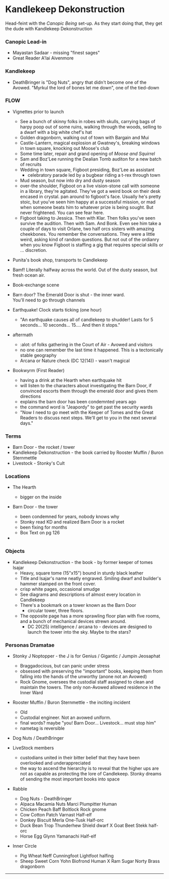 # Kandlekeep Dekonstruction

Head-feint with the _Canopic Being_ set-up. As they start doing that, they
get the dude with Kandlekeep Dekonstruction

### Canopic Lead-in

- Mayastan Sadaar - missing "finest sages"
- Great Reader A'lai Aivenmore

### Kandlekeep

- DeathBringer is "Dog Nuts", angry that didn't become one of the Avowed.
  "Myrkul the lord of bones let me down", one of the tied-down


### FLOW

* Vignettes prior to launch
  - See a bunch of skinny folks in robes with skulls, carrying bags of harpy
    poop out of some ruins, walking through the woods, selling to a dwarf with
    a big white chef's hat
  - Golden dragonborn, walking out of town with Bargain and Mui
  - Castle-Lantern, magical explosion at Gwatney's, breaking windows in town
    square, knocking out Moose's club
  - Some time later, repair and grand opening of _Moose and Squirrel_
  - Sam and Boz'Lee running the Dealian Tomb auditon for a new batch of recruits
  - Wedding in town square, Figboot presiding, Boz'Lee as assistant
    - celebratory parade led by a bugbear riding a t-rex through town
  - Mud season, but now into dry and dusty season
  - over-the shoulder, Figboot on a live vision-stone call with someone in a library,
    they're agitated.  They've got a weird book on their desk encased in crystal.
    pan around to figboot's face.  Usually he's pretty stoic, but you've seen him happy
    at a successful mission, or mad when someone beats him to whatever prize is 
    being sought. But never frightened. You can see fear here.
  - Figboot taking to Jessica.  Then with Klar.
    Then folks you've seen survive the audition. Then with Sam.  And Bonk.  Even
    see him take a couple of days to visit Orlane, two half orcs sisters with amazing
    cheekbones.  You remember the conversations.  They were a little weird, asking
    kind of random questions.  But not out of the ordianry when you know Figboot
    is staffing a gig that requires special skills or ... discretion.
* Punita's book shop, transports to Candlekeep

* Bamf!  Literally halfway across the world.
  Out of the dusty season, but fresh ocean air.

* Book-exchange scene

* Barn door?  The Emerald Door is shut - the inner ward.  
  You'll need to go through channels

* Earthquake!  Clock starts ticking (one hour)
  - "An earthquake causes all of candlekeep to shudder!  Lasts for 5 seconds...
    10 seconds... 15.... And then it stops."

* aftermath
  - :alot: of folks gathering in the Court of Air - Avowed and visitors
  - no one can remember the last time it happened.  This is a tectonically stable
    geography
  - Arcana or Nature check (DC 12(14)) - wasn't magical

* Bookwyrm (First Reader)
  - having a drink at the Hearth when earthquake hit
  - will listen to the characters about investigating the Barn Door, if convinced
    escorts them through the emerald door and gives them directions
  - explains the barn door has been condemnted years ago
  - the command word is "Jeapordy" to get past the security wards
  - "Now I need to go meet with the Keeper of Tomes and the Great Readers to discuss
    next steps.  We'll get to you in the next several days."

### Terms

* Barn Door - the rocket / tower
* Kandlekeep Dekonstruction - the book carried by Rooster Muffin / Buron Sternmettle
* Livestock - Stonky's Cult


### Locations

* The Hearth
  - bigger on the inside

* Barn Door - the tower
  - been condemned for years, nobody knows why
  - Stonky read KD and realized Barn Door is a rocket
  - been fixing for months
  - Box Text on pg 126

* 


### Objects

* Kandlekeep Dekonstruction - the book - by former keeper of tomes Isajar
  - Heavy, square tome (15"x15") bound in sturdy black leather
  - Title and Isajar's name neatly engraved.  Smiling dwarf and builder's hammer stamped
    on the front cover.
  - crisp white pages, occasional smudge
  - See diagrams and descriptions of almost every location in Candlekeep
  - There's a bookmark on a tower known as the Barn Door
    - circular tower, three floors.
  - The opposite page has a more sprawling floor plan with five rooms, and a bunch
    of mechanical devices strewn around.
    - DC 20(25) intelligence / arcana to - devices are designed to launch the tower into
      the sky.  Maybe to the stars?
  


### Personas Dramatae

* Stonky J Noptopper - the J is for Genius / Gigantic / Jumpin Jeosaphat
  - Braggadocious, but can panic under stress
  - obsessed with preserving the "important" books, keeping them from falling 
    into the hands of the unworthy (anone not an Avowed)
  - Rock Gnome, oversees the custodial staff assigned to clean and maintain the
    towers.  The only non-Avowed allowed residence in the Inner Ward

* Rooster Muffin / Buron Sternmettle - the inciting incident
  - Old
  - Custodial engineer.  Not an avowed uniform.
  - final words?  maybe "you!  Barn Door... Livestock... must stop him" <die>
  - nametag is reversible

* Dog Nuts / DeathBringer

* LiveStock members
  - custodians united in their bitter belief that they have been overlooked and
    underappreciated
  - the way to ascend the hierarchy is to reveal that the higher ups are not as
    capable as protecting the lore of Candlekeep. Stonky dreams of sending the most
    important books into space
* Rabble
  - Dog Nuts - DeathBringer
  - Alpaca Macamia Nuts	  Marci Plumpitter   Human
  - Chicken Peach	  Baff Boltlock      Rock gnome
  - Cow Cotton            Patch Varnast      Half-elf
  - Donkey Biscuit	  Merla One-Tusk     Half-orc
  - Duck Bean		  Trop Thunderhew    Shield dwarf
  X Goat Beet		  Stekk              half-orc
  - Horse Egg		  Glynn Yamanachi    Half-elf
* Inner Circle
  - Pig Wheat		  Neff Cunningfoot   Lightfoot halfing
  - Sheep Sweet Corn	  Yohn Biofrond      Human
  X Ram Sugar		  Norty              Brass dragonborn


----------

